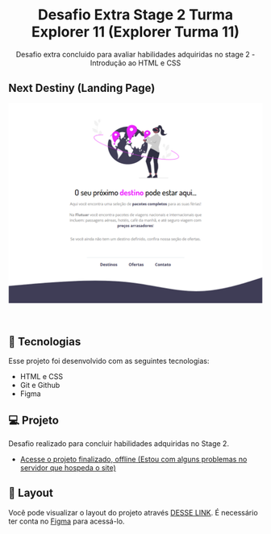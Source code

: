 <h1 align="center"> Desafio Extra Stage 2 Turma Explorer 11 (Explorer Turma 11) </h1>
<p align="center"> Desafio extra concluido para avaliar habilidades adquiridas no stage 2 - Introdução ao HTML e CSS</p>

## Next Destiny (Landing Page)

<p align="center">
  <img alt="License" src="https://github.com/DevMaroto/Desafio-Extra-Stage-2-Turma-Explorer-11-/blob/Main/img/preview.png"/>
</p>

<br>

## 🚀 Tecnologias

Esse projeto foi desenvolvido com as seguintes tecnologias:

- HTML e CSS
- Git e Github
- Figma

## 💻 Projeto

Desafio realizado para concluir habilidades adquiridas no Stage 2.

- [Acesse o projeto finalizado, offline (Estou com alguns problemas no servidor que hospeda o site)]()

## 🔖 Layout

Você pode visualizar o layout do projeto através [DESSE LINK](https://www.figma.com/file/5pbneXIYV1xRDrc1bYWiOm/Projeto01-Extra?node-id=0-1&t=AQJkXPeS1FROhfYq-0). É necessário ter conta no [Figma](https://figma.com) para acessá-lo.
